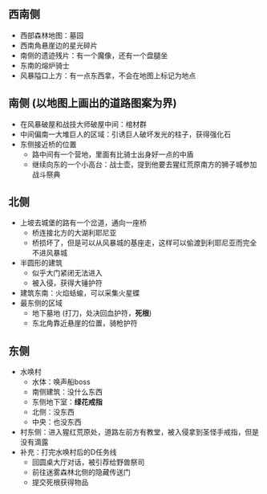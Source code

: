## 西南侧
- 西部森林地图：墓园
- 西南角悬崖边的星光碎片
- 南侧的遗迹残片：有一个魔像，还有一个盘腿坐
- 东南的熔炉骑士
- 风暴隘口上方：有一点东西拿，不会在地图上标记为地点

## 南侧 (以地图上画出的道路图案为界)
- 在风暴破屋和战技大师破屋中间：棺材群
- 中间偏南一大堆巨人的区域：引诱巨人破坏发光的柱子，获得强化石
- 东侧接近桥的位置
	- 路中间有一个营地，里面有比骑士出身好一点的中盾
	- 继续向东的一个小高台：战士壶，提到他要去猩红荒原南方的狮子城参加战斗祭典

## 北侧
- 上坡去城堡的路有一个岔道，通向一座桥
	- 桥连接北方的大湖利耶尼亚
	- 桥损坏了，但是可以从风暴城的基座走，这样可以偷渡到利耶尼亚而完全不进风暴城
- 半圆形的建筑
	- 似乎大门紧闭无法进入
	- 被入侵，获得大锤护符
- 建筑东南：火焰蛞蝓，可以采集火星蝶
- 最东侧的区域
	- 地下墓地 (打刀，处决回血护符，**死根**)
	- 东北角靠近悬崖的位置，骑枪护符

## 东侧
- 水唤村
	- 水体：唤声船boss
	- 南侧建筑：没什么东西
	- 东侧地下室：**绿花戒指**
	- 北侧：没东西
	- 中央：也没东西
- 村东侧：进入猩红荒原处，道路左前方有教堂，被入侵拿到圣怪手戒指，但是没有滴露
- 补充：打完水唤村后的D任务线
	- 回圆桌大厅对话，被引荐给野兽祭司
	- 前往迷雾森林北侧的隐藏传送门
	- 提交死根获得物品
